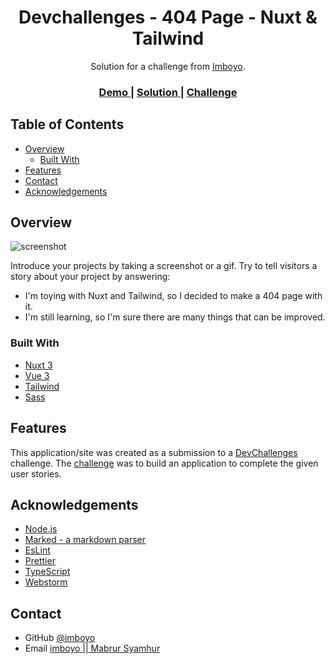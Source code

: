 <!-- Please update value in the {}  -->

<h1 align="center">Devchallenges - 404 Page - Nuxt & Tailwind</h1>

<div align="center">
   Solution for a challenge from  <a href="https://github.com/imboyo/Practicing--devchallenges---404-Not-Found-Page" target="_blank">Imboyo</a>.
</div>

<div align="center">
  <h3>
    <a href="https://{your-demo-link.your-domain}">
      Demo
    </a>
    <span> | </span>
    <a href="https://github.com/imboyo/Practicing--devchallenges---404-Not-Found-Page">
      Solution
    </a>
    <span> | </span>
    <a href="https://devchallenges.io/challenges/wBunSb7FPrIepJZAg0sY">
      Challenge
    </a>
  </h3>
</div>

<!-- TABLE OF CONTENTS -->

## Table of Contents

- [Overview](#overview)
  - [Built With](#built-with)
- [Features](#features)
- [Contact](#contact)
- [Acknowledgements](#acknowledgements)

<!-- OVERVIEW -->

## Overview

![screenshot](https://user-images.githubusercontent.com/16707738/92399059-5716eb00-f132-11ea-8b14-bcacdc8ec97b.png)

Introduce your projects by taking a screenshot or a gif. Try to tell visitors a story about your project by answering:

- I'm toying with Nuxt and Tailwind, so I decided to make a 404 page with it.
- I'm still learning, so I'm sure there are many things that can be improved.

### Built With

<!-- This section should list any major frameworks that you built your project using. Here are a few examples.-->

- [Nuxt 3](https://nuxt.com/)
- [Vue 3](https://vuejs.org/)
- [Tailwind](https://tailwindcss.com/)
- [Sass](https://sass-lang.com/)

## Features

<!-- List the features of your application or follow the template. Don't share the figma file here :) -->

This application/site was created as a submission to a [DevChallenges](https://devchallenges.io/challenges) challenge. The [challenge](https://devchallenges.io/challenges/wBunSb7FPrIepJZAg0sY) was to build an application to complete the given user stories.


## Acknowledgements

<!-- This section should list any articles or add-ons/plugins that helps you to complete the project. This is optional but it will help you in the future. For exmpale -->

- [Node.js](https://nodejs.org/)
- [Marked - a markdown parser](https://github.com/chjj/marked)
- [EsLint](https://eslint.org/)
- [Prettier](https://prettier.io/)
- [TypeScript](https://www.typescriptlang.org/)
- [Webstorm](https://www.jetbrains.com/webstorm/)

## Contact

- GitHub [@imboyo](https://github.com/imboyo/)
- Email [imboyo || Mabrur Syamhur](mailto:mabrursyamhur@yahoo.com)
